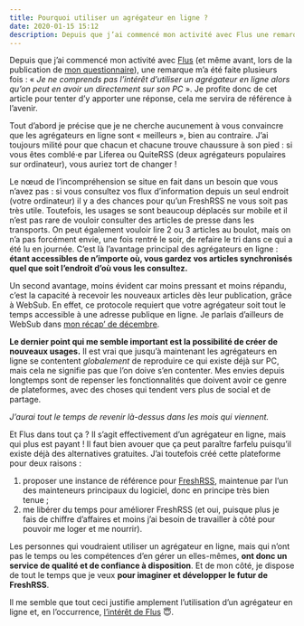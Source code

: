 ```yaml
---
title: Pourquoi utiliser un agrégateur en ligne ?
date: 2020-01-15 15:12
description: Depuis que j’ai commencé mon activité avec Flus une remarque m’a été faite plusieurs fois : « Je ne comprends pas l’intérêt d’utiliser un agrégateur en ligne alors qu’on peut en avoir un directement sur son PC ». Je profite donc de cet article pour tenter d’y apporter une réponse.
---
```


Depuis que j’ai commencé mon activité avec [Flus](https://flus.io) (et même
avant, lors de la publication de [mon questionnaire](https://marienfressinaud.fr/questionnaire-agregateurs-dactualite.html)),
une remarque m’a été faite plusieurs fois : « _Je ne comprends pas l’intérêt
d’utiliser un agrégateur en ligne alors qu’on peut en avoir un directement sur
son PC_ ». Je profite donc de cet article pour tenter d’y apporter une réponse,
cela me servira de référence à l’avenir.

Tout d’abord je précise que je ne cherche aucunement à vous convaincre que les
agrégateurs en ligne sont « meilleurs », bien au contraire. J’ai toujours
milité pour que chacun et chacune trouve chaussure à son pied : si vous êtes
comblé·e par Liferea ou QuiteRSS (deux agrégateurs populaires sur ordinateur),
vous auriez tort de changer !

Le nœud de l’incompréhension se situe en fait dans un besoin que vous n’avez
pas : si vous consultez vos flux d’information depuis un seul endroit (votre
ordinateur) il y a des chances pour qu’un FreshRSS ne vous soit pas très utile.
Toutefois, les usages se sont beaucoup déplacés sur mobile et il n’est pas rare
de vouloir consulter des articles de presse dans les transports. On peut
également vouloir lire 2 ou 3 articles au boulot, mais on n’a pas forcément
envie, une fois rentré le soir, de refaire le tri dans ce qui a été lu en
journée. C’est là l’avantage principal des agrégateurs en ligne : **étant
accessibles de n’importe où, vous gardez vos articles synchronisés quel que
soit l’endroit d’où vous les consultez.**

Un second avantage, moins évident car moins pressant et moins répandu, c’est la
capacité à recevoir les nouveaux articles dès leur publication, grâce à WebSub.
En effet, ce protocole requiert que votre agrégateur soit tout le temps
accessible à une adresse publique en ligne. Je parlais d’ailleurs de WebSub
dans [mon récap’ de décembre](recap-1.html).

**Le dernier point qui me semble important est la possibilité de créer de
nouveaux usages.** Il est vrai que jusqu’à maintenant les agrégateurs en ligne
se contentent _globalement_ de reproduire ce qui existe déjà sur PC, mais cela
ne signifie pas que l’on doive s’en contenter. Mes envies depuis longtemps sont
de repenser les fonctionnalités que doivent avoir ce genre de plateformes, avec
des choses qui tendent vers plus de social et de partage.

_J’aurai tout le temps de revenir là-dessus dans les mois qui viennent._

Et Flus dans tout ça ? Il s’agit effectivement d’un agrégateur en ligne, mais
qui plus est payant ! Il faut bien avouer que ça peut paraître farfelu
puisqu’il existe déjà des alternatives gratuites. J’ai toutefois créé cette
plateforme pour deux raisons :

1. proposer une instance de référence pour [FreshRSS](https://freshrss.org),
   maintenue par l’un des mainteneurs principaux du logiciel, donc en principe
   très bien tenue ;
2. me libérer du temps pour améliorer FreshRSS (et oui, puisque plus je fais de
   chiffre d’affaires et moins j’ai besoin de travailler à côté pour pouvoir me
   loger et me nourrir).

Les personnes qui voudraient utiliser un agrégateur en ligne, mais qui n’ont
pas le temps ou les compétences d’en gérer un elles-mêmes, **ont donc un
service de qualité et de confiance à disposition**. Et de mon côté, je dispose
de tout le temps que je veux **pour imaginer et développer le futur de FreshRSS**.

Il me semble que tout ceci justifie amplement l’utilisation d’un agrégateur en
ligne et, en l’occurrence, [l’intérêt de Flus](https://flus.io) 😇.
